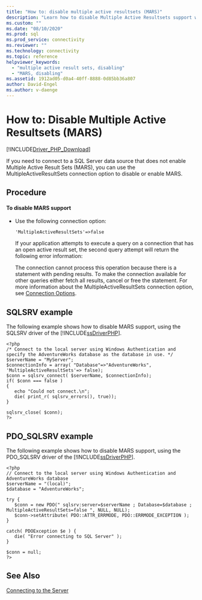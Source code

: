 ```yaml
---
title: "How to: disable multiple active resultsets (MARS)"
description: "Learn how to disable Multiple Active Resultsets support when using the Microsoft Drivers for PHP for SQL Server"
ms.custom: ""
ms.date: "08/10/2020"
ms.prod: sql
ms.prod_service: connectivity
ms.reviewer: ""
ms.technology: connectivity
ms.topic: reference
helpviewer_keywords: 
  - "multiple active result sets, disabling"
  - "MARS, disabling"
ms.assetid: 1912ad05-d0a4-40ff-8888-0d85bb36a807
author: David-Engel
ms.author: v-daenge
---
```

# How to: Disable Multiple Active Resultsets (MARS)
[!INCLUDE[Driver_PHP_Download](../../includes/driver_php_download.md)]

If you need to connect to a SQL Server data source that does not enable Multiple Active Result Sets (MARS), you can use the MultipleActiveResultSets connection option to disable or enable MARS.  
  
## Procedure  
  
#### To disable MARS support  
  
-   Use the following connection option:  
  
    ```  
    'MultipleActiveResultSets'=>false  
    ```  
  
    If your application attempts to execute a query on a connection that has an open active result set, the second query attempt will return the following error information:  
  
    The connection cannot process this operation because there is a statement with pending results.  To make the connection available for other queries either fetch all results, cancel or free the statement. For more information about the MultipleActiveResultSets connection option, see [Connection Options](../../connect/php/connection-options.md).  
  
## SQLSRV example  
The following example shows how to disable MARS support, using the SQLSRV driver of the [!INCLUDE[ssDriverPHP](../../includes/ssdriverphp_md.md)].  
  
```  
<?php  
/* Connect to the local server using Windows Authentication and  
specify the AdventureWorks database as the database in use. */  
$serverName = "MyServer";  
$connectionInfo = array( "Database"=>"AdventureWorks", 'MultipleActiveResultSets'=> false);  
$conn = sqlsrv_connect( $serverName, $connectionInfo);  
if( $conn === false )  
{  
   echo "Could not connect.\n";  
   die( print_r( sqlsrv_errors(), true));  
}  
  
sqlsrv_close( $conn);  
?>  
```  
  
## PDO_SQLSRV example  
The following example shows how to disable MARS support, using the PDO_SQLSRV driver of the [!INCLUDE[ssDriverPHP](../../includes/ssdriverphp_md.md)].  
  
```  
<?php  
// Connect to the local server using Windows Authentication and AdventureWorks database  
$serverName = "(local)";   
$database = "AdventureWorks";  
  
try {  
   $conn = new PDO(" sqlsrv:server=$serverName ; Database=$database ; MultipleActiveResultSets=false ", NULL, NULL);   
   $conn->setAttribute( PDO::ATTR_ERRMODE, PDO::ERRMODE_EXCEPTION );   
}  
  
catch( PDOException $e ) {  
   die( "Error connecting to SQL Server" );   
}  
  
$conn = null;   
?>  
```  
  
## See Also  
[Connecting to the Server](../../connect/php/connecting-to-the-server.md)  
  
